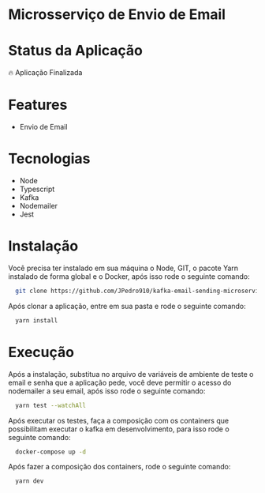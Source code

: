 # Microsserviço de Envio de Email

# Status da Aplicação
<p>🔥 Aplicação Finalizada</p>

# Features
- Envio de Email

# Tecnologias
- Node
- Typescript
- Kafka
- Nodemailer
- Jest

# Instalação

Você precisa ter instalado em sua máquina o Node, GIT, o pacote Yarn instalado de forma global e o Docker, após isso rode o seguinte comando: 
```sh
  git clone https://github.com/JPedro910/kafka-email-sending-microservice.git
```
Após clonar a aplicação, entre em sua pasta e rode o seguinte comando:
```sh
  yarn install
```
# Execução

Após a instalação, substitua no arquivo de variáveis de ambiente de teste o email e senha que a aplicação pede, você deve permitir o acesso do nodemailer a seu email, após isso rode o seguinte comando:
```sh
  yarn test --watchAll
```
Após executar os testes, faça a composição com os containers que possibilitam executar o kafka em desenvolvimento, para isso rode o seguinte comando:
```sh
  docker-compose up -d
```
Após fazer a composição dos containers, rode o seguinte comando:
```sh
  yarn dev
```
